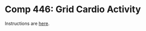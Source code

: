 Comp 446: Grid Cardio Activity
====

Instructions are [here](https://docs.google.com/document/d/14-1nOE45rtIWDOsOk6L7L8OxbXsfDsJJQomUp5vHBL8/edit?usp=sharing).
